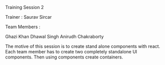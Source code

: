 Training Session 2

Trainer : Saurav Sircar

Team Members : 

Ghazi Khan
Dhawal Singh
Anirudh Chakraborty


The motive of this session is to create stand alone components with react. Each team member has to create two completely standalone UI components. Then using components create containers.
